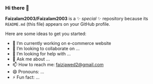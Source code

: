 ### Hi there 👋

**Faizalam2003/Faizalam2003** is a ✨ _special_ ✨ repository because its `README.md` (this file) appears on your GitHub profile.

Here are some ideas to get you started:

- 🔭 I’m currently working on e-commerce website
- 👯 I’m looking to collaborate on ...
- 🤔 I’m looking for help with ...
- 💬 Ask me about ...
- 📫 How to reach me: faizjawed2@gmail.com
- 😄 Pronouns: ...
- ⚡ Fun fact: ...
